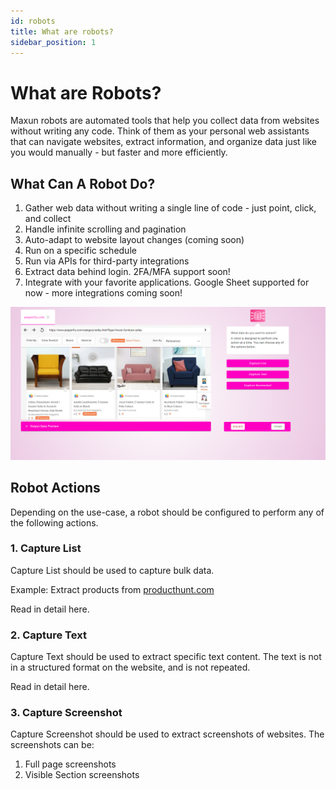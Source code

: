 ```yaml
---
id: robots
title: What are robots?
sidebar_position: 1
---
```


# What are Robots?

Maxun robots are automated tools that help you collect data from websites without writing any code. Think of them as your personal web assistants that can navigate websites, extract information, and organize data just like you would manually - but faster and more efficiently.

## What Can A Robot Do?
1. Gather web data without writing a single line of code - just point, click, and collect
2. Handle infinite scrolling and pagination
3. Auto-adapt to website layout changes (coming soon)
4. Run on a specific schedule
5. Run via APIs for third-party integrations
6. Extract data behind login. 2FA/MFA support soon!
7. Integrate with your favorite applications. Google Sheet supported for now - more integrations coming soon!

![Maxun Capture Actions](capture_options.png)

## Robot Actions
Depending on the use-case, a robot should be configured to perform any of the following actions.

### 1. Capture List
Capture List should be used to capture bulk data. 

Example: Extract products from <a href="https://producthunt.com">producthunt.com</a> 

Read in detail here.

### 2. Capture Text
Capture Text should be used to extract specific text content. The text is not in a structured format on the website, and is not repeated.

Read in detail here.

### 3. Capture Screenshot
Capture Screenshot should be used to extract screenshots of websites. The screenshots can be:
1. Full page screenshots
2. Visible Section screenshots